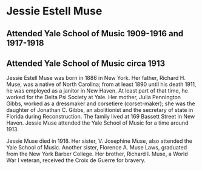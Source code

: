# Jessie Estell Muse
## Attended Yale School of Music 1909-1916 and 1917-1918
## Attended Yale School of Music circa 1913
Jessie Estell Muse was born in 1886 in New York. Her father, Richard H. Muse, was a native of North Carolina; from at least 1890 until his death 1911, he was employed as a janitor in New Haven. At least part of that time, he worked for the Delta Psi Society at Yale. Her mother, Julia Pennington Gibbs, worked as a dressmaker and corsetiere (corset-maker); she was the daughter of Jonathan C. Gibbs, an abolitionist and the secretary of state in Florida during Reconstruction. The family lived at 169 Bassett Street in New Haven. Jessie Muse attended the Yale School of Music for a time around 1913.

Jessie Muse died in 1918. Her sister, V. Josephine Muse, also attended the Yale School of Music. Another sister, Florence A. Muse Laws, graduated from the New York Barber College. Her brother, Richard I. Muse, a World War I veteran, received the Croix de Guerre for bravery.
